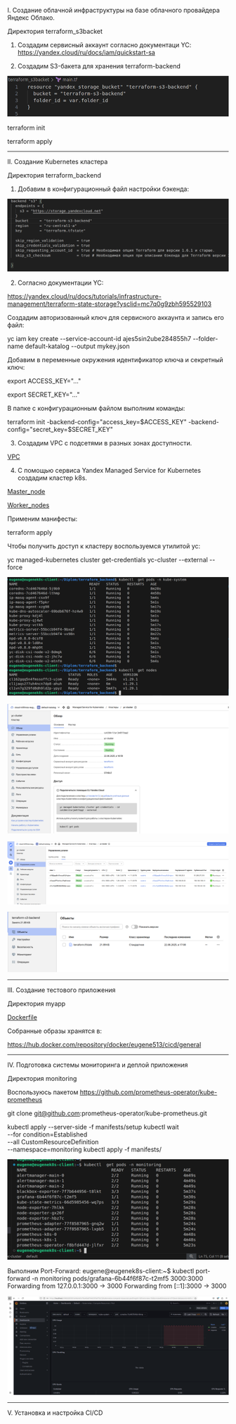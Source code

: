 I. Создание облачной инфраструктуры на базе облачного провайдера Яндекс Облако.


Директория terraform_s3backet

1. Создадим сервисный аккаунт согласно документаци YC:
https://yandex.cloud/ru/docs/iam/quickstart-sa

2. Создадим S3-бакета для хранения terraform-backend

![S3backet](screen/S3.png)

terraform init

terraform apply


-----------------------------------------------------------------------------
II. Создание Kubernetes кластера

Директория terraform_backend

1. Добавим в конфигурационный файл настройки бэкенда:

![backend](screen/backend.png)


2. Согласно документации YC:

https://yandex.cloud/ru/docs/tutorials/infrastructure-management/terraform-state-storage?ysclid=mc7q0g9zbh595529103

Создадим авторизованный ключ для сервисного аккаунта и запись его файл:

yc iam key create --service-account-id ajes5sin2ube284855h7 --folder-name default-katalog --output mykey.json


  
Добавим в переменные окружения идентификатор ключа и секретный ключ:

export ACCESS_KEY="..."

export SECRET_KEY="..."


В папке с конфигурационным файлом выполним команды:

terraform init -backend-config="access_key=$ACCESS_KEY" -backend-config="secret_key=$SECRET_KEY"

3. Создадим VPC с подсетями в разных зонах доступности.

[VPC](terraform_backend/network.tf)

4. С помощью сервиса Yandex Managed Service for Kubernetes создадим кластер k8s.

[Master_node](terraform_backend/master.tf)

[Worker_nodes](terraform_backend/workers.tf)


Применим манифесты:

terraform apply

Чтобы получить доступ к кластеру воспользуемся утилитой yc:

yc managed-kubernetes cluster get-credentials yc-cluster --external --force


![nodes_pods](screen/nodes_pods.png)

![alt text](screen/yc_master1.png)

![alt text](screen/yc_workers.png)

![alt text](screen/yc_backend.png)

-----------------------------------------------------------------------------

III. Создание тестового приложения

Директория myapp

[Dockerfile](myapp/Dockerfile)

Собранные образы хранятся в:

https://hub.docker.com/repository/docker/eugene513/cicd/general

-----------------------------------------------------------------------------
IV. Подготовка cистемы мониторинга и деплой приложения

Директория monitoring

Воспользуюсь пакетом https://github.com/prometheus-operator/kube-prometheus

git clone git@github.com:prometheus-operator/kube-prometheus.git


kubectl apply --server-side -f manifests/setup
kubectl wait \
    --for condition=Established \
    --all CustomResourceDefinition \
    --namespace=monitoring
kubectl apply -f manifests/


![alt text](screen/ns_monitoring.png)


Выполним Port-Forward:
eugene@eugenek8s-client:~$ kubectl port-forward -n monitoring pods/grafana-6b44f6f87c-t2mf5 3000:3000
Forwarding from 127.0.0.1:3000 -> 3000
Forwarding from [::1]:3000 -> 3000


![alt text](screen/grafana.png)

-----------------------------------------------------------------------------
V. Установка и настройка CI/CD


